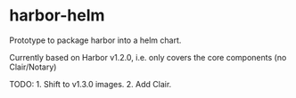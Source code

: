 # harbor-helm

Prototype to package harbor into a helm chart.

Currently based on Harbor v1.2.0, i.e. only covers the core components (no Clair/Notary)

TODO:
    1. Shift to v1.3.0 images.
    2. Add Clair.
